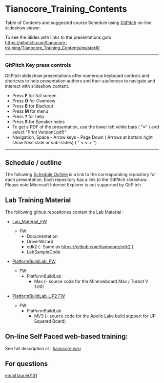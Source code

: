<!--- @file
  Readme.md for UEFI / EDK II Training Tianocore Contents

  Copyright (c) 2019, Intel Corporation. All rights reserved.<BR>

  Redistribution and use in source (original document form) and 'compiled'
  forms (converted to PDF, epub, HTML and other formats) with or without
  modification, are permitted provided that the following conditions are met:

  1) Redistributions of source code (original document form) must retain the
     above copyright notice, this list of conditions and the following
     disclaimer as the first lines of this file unmodified.

  2) Redistributions in compiled form (transformed to other DTDs, converted to
     PDF, epub, HTML and other formats) must reproduce the above copyright
     notice, this list of conditions and the following disclaimer in the
     documentation and/or other materials provided with the distribution.

  THIS DOCUMENTATION IS PROVIDED BY TIANOCORE PROJECT "AS IS" AND ANY EXPRESS OR
  IMPLIED WARRANTIES, INCLUDING, BUT NOT LIMITED TO, THE IMPLIED WARRANTIES OF
  MERCHANTABILITY AND FITNESS FOR A PARTICULAR PURPOSE ARE DISCLAIMED. IN NO
  EVENT SHALL TIANOCORE PROJECT  BE LIABLE FOR ANY DIRECT, INDIRECT, INCIDENTAL,
  SPECIAL, EXEMPLARY, OR CONSEQUENTIAL DAMAGES (INCLUDING, BUT NOT LIMITED TO,
  PROCUREMENT OF SUBSTITUTE GOODS OR SERVICES; LOSS OF USE, DATA, OR PROFITS;
  OR BUSINESS INTERRUPTION) HOWEVER CAUSED AND ON ANY THEORY OF LIABILITY,
  WHETHER IN CONTRACT, STRICT LIABILITY, OR TORT (INCLUDING NEGLIGENCE OR
  OTHERWISE) ARISING IN ANY WAY OUT OF THE USE OF THIS DOCUMENTATION, EVEN IF
  ADVISED OF THE POSSIBILITY OF SUCH DAMAGE.

-->

# Tianocore_Training_Contents
Table of Contents and suggested course Schedule using [GitPitch]( https://gitpitch.com/docs/) on-line slideshow viewer.
  
To see the Slides with links to the presentations goto https://gitpitch.com/tianocore-training/Tianocore_Training_Contents/master#/

---
### GitPitch Key press controls

GitPitch slideshow presentations offer numerous keyboard controls and shortcuts to help presentation authors and their audiences to navigate and interact with slideshow content.

-  Press **F** for full screen
-  Press **O** for Overview
-  Press **B** for Blackout 
-  Press **M** for menu
-  Press **?** for help
-  Press **S** for Speaker notes
- To get a PDF of the presentation, use the lower left white bars ( "&equiv;" ) and select "Print Version(.pdf)"
- Navigation,  Space - Arrow keys - Page Down ( Arrows at bottom right show Next slide or sub-slides) ( " < &or; > ")

---

## Schedule / outline
The following [Schedule Outline](https://github.com/tianocore-training/Tianocore_Training_Contents/wiki#schedule--outline)
is a link to the corresponding repository for each presentation.  Each repository has a link to the GitPitch slideshow.  Please note Microsoft Internet Explorer is not supported by GitPitch.




## Lab Training Material
The following github repositories contain the Lab Material :  

- [Lab_Material_FW]( https://github.com/tianocore-training/Lab_Material_FW)
  - FW
     - Documentation
     - DriverWizard
     - edk2 (- Same as https://github.com/tianocore/edk2 )
     - LabSampleCode
- [PlatformBuildLab_FW](https://github.com/tianocore-training/PlatformBuildLab_FW)
  - FW
    - PlatformBuildLab
      - Max (- source code for the Minnowboard Max / Turbot V 1.00)

- [PlatformBuildLab_UP2 FW](https://github.com/tianocore-training/PlatformBuildLab_UP2_FW)
  - FW
    - PlatformBuildLab
      - MV3 (- source code for the Apollo Lake build support for UP Squared Board)
	  
	  
	  
## On-line Self Paced web-based training:
See full description at : [tianocore wiki]( https://github.com/tianocore/tianocore.github.io/wiki/UEFI-EDKII-Learning-Dev )


## For questions 
[email laurie0131](mailto:laurie.jarlstrom@intel.com)
